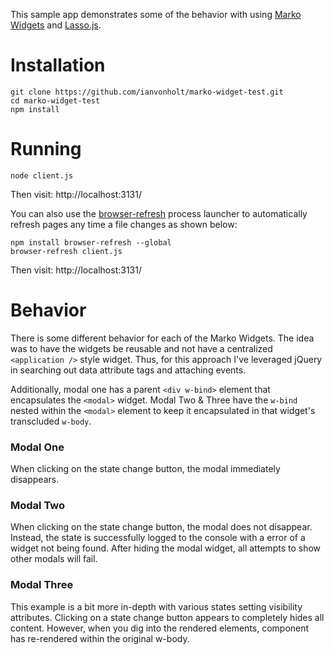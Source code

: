 This sample app demonstrates some of the behavior with using [Marko Widgets](https://github.com/marko-js/marko-widgets) and [Lasso.js](https://github.com/lasso-js/lasso).

# Installation

```
git clone https://github.com/ianvonholt/marko-widget-test.git
cd marko-widget-test
npm install
```

# Running

```
node client.js
```

Then visit: http://localhost:3131/

You can also use the [browser-refresh](https://github.com/patrick-steele-idem/browser-refresh) process launcher to automatically refresh pages any time a file changes as shown below:

```
npm install browser-refresh --global
browser-refresh client.js
```

Then visit: http://localhost:3131/

# Behavior

There is some different behavior for each of the Marko Widgets. The idea was to have the widgets be reusable and not have
a centralized `<application />` style widget. Thus, for this approach I've leveraged jQuery in searching out data attribute tags and attaching events.

Additionally, modal one has a parent `<div w-bind>` element that encapsulates the `<modal>` widget. Modal Two & Three have the `w-bind` nested within the `<modal>` element to keep it encapsulated in that widget's transcluded `w-body`.

### Modal One

When clicking on the state change button, the modal immediately disappears. 

### Modal Two

When clicking on the state change button, the modal does not disappear. Instead, the state is successfully logged to the console with a error of a widget not being found. After hiding the modal widget, all attempts to show other modals will fail.

### Modal Three

This example is a bit more in-depth with various states setting visibility attributes. Clicking on a state change button appears to completely hides all content. However, when you dig into the rendered elements, component has re-rendered within the original w-body.
